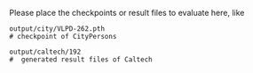 Please place the checkpoints or result files to evaluate here, like
```shell
output/city/VLPD-262.pth 
# checkpoint of CityPersons

output/caltech/192 
#  generated result files of Caltech
```